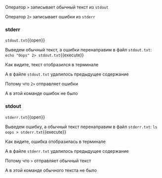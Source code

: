Оператор `>` записывает обычный текст из `stdout`

Оператор `2>` записывает ошибки из `stderr`

### stderr

`stdout.txt`{{open}}

Выведем обычный текст, а ошибки перенаправим в файл `stdout.txt`:
`echo "Oops" 2> stdout.txt`{{execute}}

Как видите, текст отобразился в терминале

А в файле `stdout.txt` удалилось предыдущее содержание

Потому что `2>` отправляет ошибки

А в этой команде ошибок не было

### stdout

`stderr.txt`{{open}}

Выведем ошибку, а обычный текст перенаправим в файл `stderr.txt`:
`ls oops > stderr.txt`{{execute}}

Как видите, ошибка отобразилась в терминале

А в файле `stderr.txt` удалилось предыдущее содержание

Потому что `>` отправляет обычный текст

А в этой команде обычного текста не было